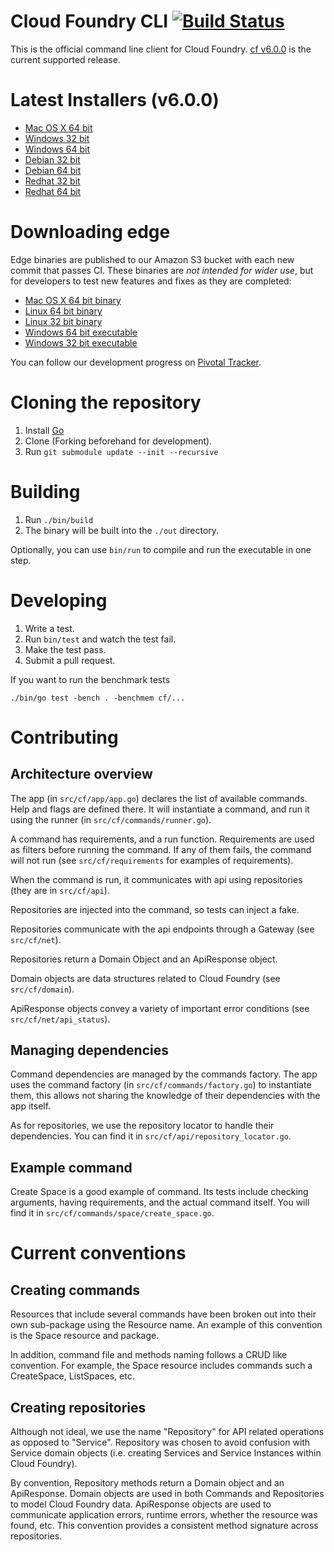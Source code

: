 Cloud Foundry CLI [![Build Status](https://travis-ci.org/cloudfoundry/cli.png?branch=master)](https://travis-ci.org/cloudfoundry/cli)
=================

This is the official command line client for Cloud Foundry. [cf v6.0.0](https://github.com/cloudfoundry/cli/releases/tag/v6.0.0) is the current supported release.

Latest Installers (v6.0.0)
==========================
- [Mac OS X 64 bit](https://github.com/cloudfoundry/cli/releases/download/v6.0.0/installer-osx-amd64.pkg)
- [Windows 32 bit](https://github.com/cloudfoundry/cli/releases/download/v6.0.0/installer-windows-386.zip)
- [Windows 64 bit](https://github.com/cloudfoundry/cli/releases/download/v6.0.0/installer-windows-amd64.zip)
- [Debian 32 bit](https://github.com/cloudfoundry/cli/releases/download/v6.0.0/cf-cli_i386.deb)
- [Debian 64 bit](https://github.com/cloudfoundry/cli/releases/download/v6.0.0/cf-cli_amd64.deb)
- [Redhat 32 bit](https://github.com/cloudfoundry/cli/releases/download/v6.0.0/cf-cli_i386.rpm)
- [Redhat 64 bit](https://github.com/cloudfoundry/cli/releases/download/v6.0.0/cf-cli_amd64.rpm)

Downloading edge
================
Edge binaries are published to our Amazon S3 bucket with each new commit that passes CI. These binaries are *not intended for wider use*, but for developers to test new features and fixes as they are completed:
- [Mac OS X 64 bit binary](http://go-cli.s3.amazonaws.com/cf-darwin-amd64.tgz)
- [Linux 64 bit binary](http://go-cli.s3.amazonaws.com/cf-linux-amd64.tgz)
- [Linux 32 bit binary](http://go-cli.s3.amazonaws.com/cf-linux-386.tgz)
- [Windows 64 bit executable](http://go-cli.s3.amazonaws.com/cf-windows-amd64.zip)
- [Windows 32 bit executable](http://go-cli.s3.amazonaws.com/cf-windows-386.zip)

You can follow our development progress on [Pivotal Tracker](https://www.pivotaltracker.com/s/projects/892938).

Cloning the repository
======================

1. Install [Go](http://golang.org)
1. Clone (Forking beforehand for development).
1. Run ```git submodule update --init --recursive```

Building
=======

1. Run `./bin/build`
1. The binary will be built into the `./out` directory.

Optionally, you can use `bin/run` to compile and run the executable in one step.

Developing
==========

1. Write a test.
1. Run `bin/test` and watch the test fail.
1. Make the test pass.
1. Submit a pull request.

If you want to run the benchmark tests

    ./bin/go test -bench . -benchmem cf/...

Contributing
============

Architecture overview
---------------------

The app (in ```src/cf/app/app.go```) declares the list of available commands. Help and flags are defined there.
It will instantiate a command, and run it using the runner (in ```src/cf/commands/runner.go```).

A command has requirements, and a run function. Requirements are used as filters before running the command.
If any of them fails, the command will not run (see ```src/cf/requirements``` for examples of requirements).

When the command is run, it communicates with api using repositories (they are in ```src/cf/api```).

Repositories are injected into the command, so tests can inject a fake.

Repositories communicate with the api endpoints through a Gateway (see ```src/cf/net```).

Repositories return a Domain Object and an ApiResponse object.

Domain objects are data structures related to Cloud Foundry (see ```src/cf/domain```).

ApiResponse objects convey a variety of important error conditions (see ```src/cf/net/api_status```).


Managing dependencies
---------------------

Command dependencies are managed by the commands factory. The app uses the command factory (in ```src/cf/commands/factory.go```)
to instantiate them, this allows not sharing the knowledge of their dependencies with the app itself.

As for repositories, we use the repository locator to handle their dependencies. You can find it in ```src/cf/api/repository_locator.go```.

Example command
---------------

Create Space is a good example of command. Its tests include checking arguments, having requirements, and the actual command itself.
You will find it in ```src/cf/commands/space/create_space.go```.

Current conventions
===================

Creating commands
-----------------

Resources that include several commands have been broken out into their own sub-package using the Resource name. An example of this convention is the
Space resource and package.

In addition, command file and methods naming follows a CRUD like convention. For example, the Space resource includes commands such a CreateSpace, ListSpaces, etc.

Creating repositories
---------------------

Although not ideal, we use the name "Repository" for API related operations as opposed to "Service". Repository was chosen to avoid confusion with Service domain objects (i.e. creating Services and Service Instances within Cloud Foundry).

By convention, Repository methods return a Domain object and an ApiResponse. Domain objects are used in both Commands and Repositories to model Cloud Foundry data.  ApiResponse objects are used to communicate application errors, runtime errors, whether the resource was found, etc.
This convention provides a consistent method signature across repositories.
